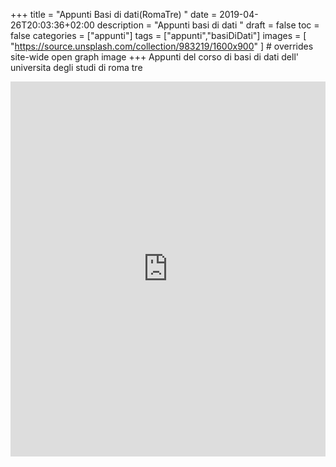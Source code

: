 +++
title = "Appunti Basi di dati(RomaTre) "
date = 2019-04-26T20:03:36+02:00
description = "Appunti basi di dati "
draft = false
toc = false
categories = ["appunti"]
tags = ["appunti","basiDiDati"]
images = [
  "https://source.unsplash.com/collection/983219/1600x900"
] # overrides site-wide open graph image
+++
Appunti del corso di basi di dati dell' universita degli studi di roma tre 

<iframe src="https://drive.google.com/embeddedfolderview?id=1JUnFIqjE-IhakhPfXwkdXwRHViNCTZ6R#grid" style="width:100%; height:600px; border:0;"></iframe>




